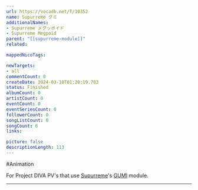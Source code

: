 ```yaml
---
url: https://vocadb.net/T/10352
name: Supurreme グミ
additionalNames: 
- Supurreme メグッポイド
- Supurreme Megpoid
parent: "[[supurreme-module]]"
related:

mappedNicoTags:

newTargets:
- all
commentCount: 0
createDate: 2024-03-10T01:20:19.703
status: Finished
albumCount: 0
artistCount: 0
eventCount: 0
eventSeriesCount: 0
followerCount: 0
songListCount: 0
songCount: 6
links: 

picture: false
descriptionLength: 113
---
```


#Animation

For Project DIVA PV's that use [Supurreme](https://vocadb.net/Ar/85617)'s [GUMI](https://vocadb.net/Ar/3) module.

---

